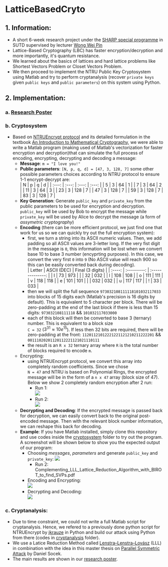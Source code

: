 # LatticeBasedCryto

## 1. Information:
- A short 6-week research project under the [SHARP special programme](https://www.sutd.edu.sg/SHARP) in SUTD supervised by lecturer [Wong Wei Pin](https://esd.sutd.edu.sg/people/faculty/wong-wei-pin)
- Lattice-Based Cryptography (LBC) has faster encryption/decryption and more importantly, it's quantum resistance. 
- We learned about the basics of lattices and hard lattice problems like Shortest Vectors Problem or Closet Vectors Problem. 
- We then proceed to implement the NTRU Public Key Cryptosystem using Matlab and try to perform cryptanalysis (recover `private keys` given `public keys` and `public parameters`) on this system using Python.

## 2. Implementation:
### a. [Research Poster](Complementing_LLL_Lattice_Reduction_Algorithm_with_BIROT_to_find_SVPs.pdf)
### b. Cryptosystem
- Based on [NTRUEncrypt protocol](https://en.wikipedia.org/wiki/NTRUEncrypt) and its detailed formulation in the textbook [An Introduction to Mathematical Cryptography](https://www.springer.com/gp/book/9781441926746), we were able to write a Matlab program (making used of Matlab's vectorization for faster encryption and decryption)that can simulate the full process of encoding, encrypting, decrypting and decoding a message:
    - **Message**: `m = "I love you!"`
    - **Public parameters**: `[N, p, q, d] = [47, 3, 128, 7]`
    some other possible parameters choices according to NTRU protocol to ensure 1-1 encrypt-decrypt are:<br>
            |  N  |  p  |  q  |  d  |
            | :---: | :---: | :---: | :---: |
            |  5  |  3  |  64 |  1  |
            |  7  |  3  |  64 |  2  |
            | 11  |  3  |  64 |  3  |
            | 23  |  3  | 128 |  7  |
            | 47  |  3  | 128 |  7  |
            | 59  |  3  | 128 |  7  |
            | 83  |  3  | 128 |  7  |
    - **Key Generation**: Generate `public_key` and `private_key` from the public parameters to be used for encryption and decryption. `public_key` will be used by Bob to encrypt the message while `private_key` will be used by Alice to decrypt the message (a form of *assymetric cryptography*)
    - **Encoding** (there can be more efficient protocol, we just find one that work for us so we can quickly try out the full encryption system): 
        - first, we turn a string into its ASCII numeric values. Then, we add padding so all ASCII values are 3-letter long. If the very fist digit in the message is `0`, this information will be lost when we convert base 10 to base 3 number (encyprting purposes). In this case, we convert the very first `0` into `9` (No ASCII value will reach 900 so this can be easily converted back during decoding).<br>
            | Letter | ASCII (DEC) | Final (3 digits) |
            | :----: | :---------: | :--------------: |
            |    I   |     73      |        973       |
            | <space>|     32      |        032       |
            |    l   |     108     |        108       |
            |    o   |     111     |        111       |
            |    v   |     118     |        118       |
            |    e   |     101     |        101       |
            | <space>|     032     |        032       |
            |    u   |     117     |        117       |
            |    !   |     33      |        033       |
        - then we will split the full sequence `973032108111118101032117033` into blocks of 15 digits each (Matlab's precision is 16 digits by default). This is equivalent to 5 character per block. There will be zero-padding at the end of the last block if there is less than 15 digits:
        `973032108111118` && `101032117033000`
        - each of this block will then be converted to base 3 (ternary) number. This is equivalent to a block size  <br>`C = 32` ($3^{31} \approx 10e^{15}$). If less then 32 bits are required, there will be zero-padding at the front:
        `11201121012221221121210211222201` && `00111020201120112221121021110111`
        - the result is an `R x 32` ternary array where `R` is the total number of blocks required to encode `m`.
    - Encrypting:
        - using NTRUEncrypt protocol, we convert this array into completely random coefficients. Since we chose <br>`N = 47` and NTRU is based on Polynomial Rings, the encrypted message will be in the form of a `n x 47` array (block size of 47). Below we show 2 completely random encryption after 2 run:
            - Run 1:<br>
                ![](https://i.imgur.com/6vuwBzy.png)
            - Run 2:<br>
                ![](https://i.imgur.com/9gS6cWT.png)
    - **Decrypting and Decoding**: If the encrypted message is passed back for decryption, we can easily convert back to the original post-encoded message. Then with the relevant block number information, we can reshape this back for decoding. 
    - **Example**: If you have Matlab installed, simply clone this repository and use codes inside the [cryptosystem](cryptosystem) folder to try out the program. A screenshot will be shown below to show you the expected output of our program:
        - Choosing *messages*, *parameters* and generate `public_key` and `private_key`:
        ![](https://i.imgur.com/XiFUrsl.png)
            - Run 2: Complementing_LLL_Lattice_Reduction_Algorithm_with_BIROT_to_find_SVPs.pdf
        - Encoding and Encrypting:<br>
        ![](https://i.imgur.com/AjBQuJF.png)
        - Decrypting and Decoding:<br>
        ![](https://i.imgur.com/WR1YTQG.png)
    
### c. Cryptanalysis:
- Due to time constraint, we could not write a full Matlab script for cryptanalysis. Hence, we refered to a previously done python script for NTRUEncrypt by [jkrauze](https://github.com/jkrauze/ntru) in Python and build our attack using Python from there (codes in [cryptanalysis](cryptanalysis) folder).
- We use a Latice Reduction Method called [Lenstra–Lenstra–Lovász](https://en.wikipedia.org/wiki/Lenstra%E2%80%93Lenstra%E2%80%93Lov%C3%A1sz_lattice_basis_reduction_algorithm) (LLL) in combination with the idea in this master thesis on [Parallel Symmetric Attack](Mater_Thesis.pdf
) by Daniel Socek.
- The main results are shown in our [research poster](Complementing_LLL_Lattice_Reduction_Algorithm_with_BIROT_to_find_SVPs.pdf). 
